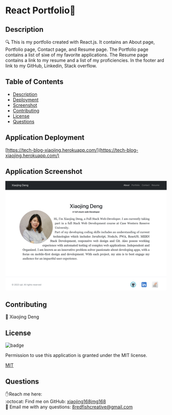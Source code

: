 <h1>React Portfolio👋</h1>

## Description
🔍 This is my portfolio created with React.js. It contains an About page, Portfolio page, Contact page, and Resume page. The Portfolio page contains a list of sixe of my favorite applications. The Resume page contains a link to my resume and a list of my proficiencies. In the footer ard link to my GitHub, Linkedin, Stack overflow.

## Table of Contents
- [Description](#description)
- [Deployment](#application-deployment)
- [Screenshot](#application-screenshot)
- [Contributing](#contributing)
- [License](#license)
- [Questions](#questions)

## Application Deployment
[https://tech-blog-xiaojing.herokuapp.com/](https://tech-blog-xiaojing.herokuapp.com/)

## Application Screenshot

![screenshot](./src/images/about-me.png)




## Contributing
👥 Xiaojing Deng


## License

![badge](https://img.shields.io/badge/license-MIT-brightgreen)</br>
<p>Permission to use this application is granted under the MIT license.</p>
 
[MIT](https://choosealicense.com/licenses/mit)


## Questions
✋Reach me here:<br/>
:octocat: Find me on GitHub: [xiaojing168jmg168](https://github.com/xiaojing168jmg168)<br/>
📩 Email me with any questions: 8redfishcreative@gmail.com


